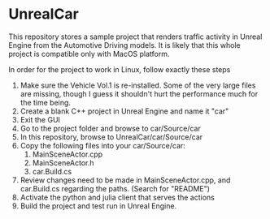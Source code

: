 # UnrealCar

This repository stores a sample project that renders traffic activity in Unreal Engine from the Automotive Driving models.
It is likely that this whole project is compatible only with MacOS platform.

In order for the project to work in Linux, follow exactly these steps

1. Make sure the Vehicle Vol.1 is re-installed. Some of the very large files are missing, though I guess it shouldn't hurt the performance much for the time being.
2. Create a blank C++ project in Unreal Engine and name it "car"
3. Exit the GUI
4. Go to the project folder and browse to car/Source/car
5. In this repository, browse to UnrealCar/car/Source/car
6. Copy the following files into your car/Source/car:
    1. MainSceneActor.cpp
    2. MainSceneActor.h
    3. car.Build.cs
7. Review changes need to be made in MainSceneActor.cpp, and car.Build.cs regarding the paths. (Search for "README")
8. Activate the python and julia client that serves the actions
9. Build the project and test run in Unreal Engine.
